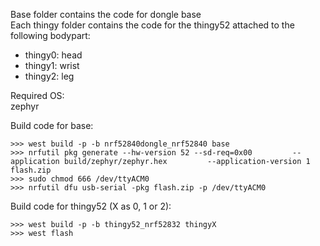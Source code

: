 Base folder contains the code for dongle base\
Each thingy folder contains the code for the thingy52 attached to the following bodypart:
* thingy0: head
* thingy1: wrist
* thingy2: leg

Required OS:\
zephyr

Build code for base:
```
>>> west build -p -b nrf52840dongle_nrf52840 base
>>> nrfutil pkg generate --hw-version 52 --sd-req=0x00         --application build/zephyr/zephyr.hex         --application-version 1 flash.zip
>>> sudo chmod 666 /dev/ttyACM0
>>> nrfutil dfu usb-serial -pkg flash.zip -p /dev/ttyACM0
```

Build code for thingy52 (X as 0, 1 or 2):
```
>>> west build -p -b thingy52_nrf52832 thingyX
>>> west flash
```


